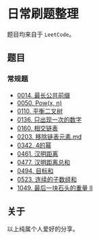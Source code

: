 # 日常刷题整理

题目均来自于 `LeetCode`。

## 题目

### 常规题

* [0014. 最长公共前缀](0014.最长公共前缀.md)
* [0050. Pow(x, n)](0050.Pow(x,n).md)
* [0110. 平衡二叉树](0110.平衡二叉树.md)
* [0136. 只出现一次的数字](0136.只出现一次的数字.md)
* [0160. 相交链表](0160.相交链表.md)
* [0203. 移除链表元素.md](0203.移除链表元素.md)
* [0342. 4的幂](0324.4的幂.md)
* [0461. 汉明距离](0461.汉明距离.md)
* [0477. 汉明距离总和](0477.汉明距离总和.md)
* [0494. 目标和](0494.目标和.md)
* [0523. 连续的子数组和](0523.连续的子数组和.md)
* [1049. 最后一块石头的重量 II](1049.最后一块石头的重量II.md)

## 关于

以上纯属个人爱好的分享。
